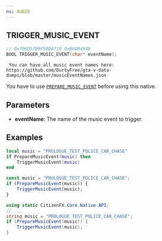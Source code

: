 ```yaml
---
ns: AUDIO
---
```

## TRIGGER_MUSIC_EVENT

```c
// 0x706D57B0F50DA710 0xB6094948
BOOL TRIGGER_MUSIC_EVENT(char* eventName);
```

```
 You can have all music event names here: https://github.com/DurtyFree/gta-v-data-dumps/blob/master/musicEventNames.json
```

You have to use [`PREPARE_MUSIC_EVENT`](#0x1E5185B72EF5158A) before using this native.

## Parameters
* **eventName**: The name of the music event to trigger.

## Examples

```lua
local music = "PROLOGUE_TEST_POLICE_CAR_CHASE"
if PrepareMusicEvent(music) then
    TriggerMusicEvent(music)
end
```

```js
const music = "PROLOGUE_TEST_POLICE_CAR_CHASE";
if (PrepareMusicEvent(music)) {
    TriggerMusicEvent(music);
}
```

```cs
using static CitizenFX.Core.Native.API;
// ...
string music = "PROLOGUE_TEST_POLICE_CAR_CHASE";
if (PrepareMusicEvent(music)) {
    TriggerMusicEvent(music);
}
```
